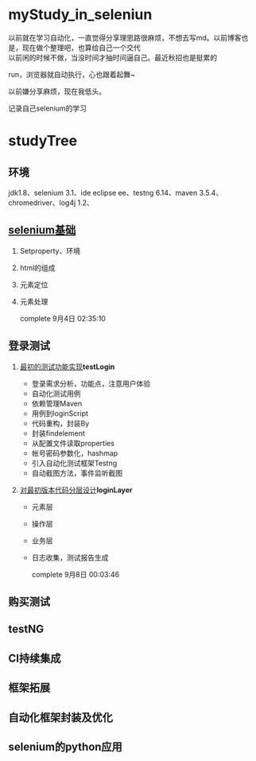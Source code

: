# myStudy_in_seleniun
以前就在学习自动化，一直觉得分享理思路很麻烦，不想去写md。以前博客也是，现在做个整理吧，也算给自己一个交代
<br>以前闲的时候不做，当没时间才抽时间逼自己。最近秋招也是挺累的

run，浏览器就自动执行，心也跟着起舞~
<br>

以前嫌分享麻烦，现在我低头。<br>

记录自己selenium的学习<br>



# studyTree



## 环境

jdk1.8、selenium 3.1、ide eclipse ee、testng 6.14、maven 3.5.4、chromedriver、log4j 1.2、

## [selenium基础](https://github.com/dqw6668/myStudy_in_seleniun/blob/master/src/selenium%E5%9F%BA%E7%A1%80/README.md)

1. Setproperty、环境

2. html的组成

3. 元素定位

4. 元素处理

   complete 9月4日 02:35:10

## 登录测试

1. [最初的测试功能实现](https://github.com/dqw6668/myStudy_in_seleniun/tree/master/src/testLogin)**testLogin**

   - 登录需求分析，功能点，注意用户体验
   - 自动化测试用例
   - 依赖管理Maven
   - 用例到loginScript
   - 代码重构，封装By
   - 封装findelement
   - 从配置文件读取properties
   - 帐号密码参数化，hashmap
   - 引入自动化测试框架Testng
   - 自动截图方法，事件监听截图

2. [对最初版本代码分层设计](https://github.com/dqw6668/myStudy_in_seleniun/tree/master/src/loginLayer)**loginLayer**

   - 元素层

   - 操作层

   - 业务层

   - 日志收集，测试报告生成

     complete 9月8日 00:03:46

## 购买测试

## testNG

## CI持续集成

## 框架拓展

## 自动化框架封装及优化

## selenium的python应用

